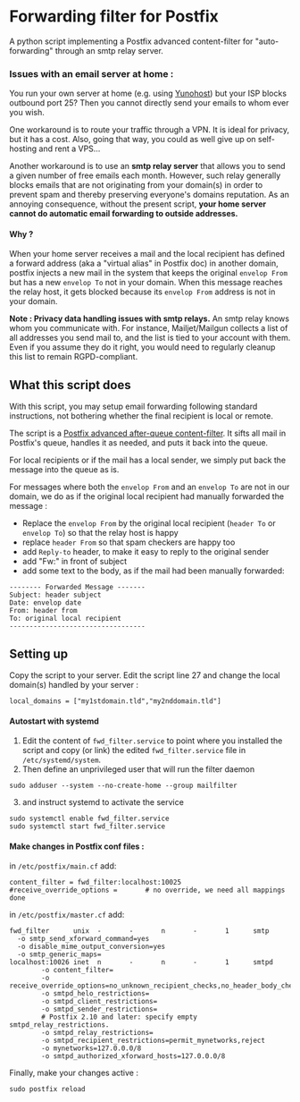# Forwarding filter for Postfix
A python script implementing a Postfix advanced content-filter for "auto-forwarding" through an smtp relay server.

### Issues with an email server at home :
 You run your own server at home (e.g. using [Yunohost](https://yunohost.org/#/index_en)) but your ISP blocks outbound port 25?
Then you cannot directly send your emails to whom ever you wish.
    
 One workaround is to route your traffic through a VPN. It is ideal for privacy, but it has a cost. Also, going that way, you could as well give up on self-hosting and rent a VPS… 

Another workaround is to use an **smtp relay server** that allows you to send a given number of free emails each month. However, such relay generally blocks emails that are not originating from your domain(s) in order to prevent spam and thereby preserving everyone's domains reputation. As an annoying consequence, without the present script, **your home server cannot do automatic email forwarding to outside addresses.**
 
#### Why ? 
When your home server receives a mail and the local recipient  has defined a forward address (aka a "virtual alias" in Postfix doc) in another domain, postfix injects a new mail in the system that keeps the original `envelop From` but has a new `envelop To` not in your domain. When this message reaches the relay host, it gets blocked because its `envelop From` address is not in your domain. 
    
**Note : Privacy data handling issues with smtp relays.** An smtp relay knows whom you communicate with. For instance, Mailjet/Mailgun collects a list of all addresses you send mail to, and the list is tied to your account with them. Even if you assume they do it right, you would need to regularly cleanup this list to remain RGPD-compliant.
 
## What this script does
With this script, you may setup email forwarding following standard instructions, not bothering whether the final recipient is local or remote.

The script is a [Postfix advanced after-queue content-filter](http://www.postfix.org/FILTER_README.html#advanced_filter).  It sifts all mail in Postfix's queue, handles it as needed, and puts it back into the queue. 

For local recipients or if the mail has a local sender, we simply put back the message into the queue as is. 

For messages where both the `envelop From` and an `envelop To` are not in our domain, we do as if the original local recipient had manually forwarded the message : 

 - Replace the `envelop From` by the original local recipient (`header To` or `envelop To`) so that the relay host is happy
 - replace `header From` so that spam checkers are happy too
 - add `Reply-to` header, to make it easy to reply to the original sender
 - add "Fw:" in front of subject
 - add some text to the body, as if the mail had been manually forwarded:

```
-------- Forwarded Message -------
Subject: header subject
Date: envelop date
From: header from
To: original local recipient
----------------------------------
```

## Setting up

Copy the script to your server. Edit the script line 27 and change the local domain(s) handled by your server :

```
local_domains = ["my1stdomain.tld","my2nddomain.tld"]
```

#### Autostart with systemd

1. Edit the content of `fwd_filter.service` to point where you installed the script and copy (or link) the edited `fwd_filter.service` file in `/etc/systemd/system`. 
2. Then define an unprivileged user that will run the filter daemon
```
sudo adduser --system --no-create-home --group mailfilter
```
3.  and instruct systemd to activate the service
```
sudo systemctl enable fwd_filter.service
sudo systemctl start fwd_filter.service
```

#### Make changes in Postfix conf files :
in `/etc/postfix/main.cf` add: 
```
content_filter = fwd_filter:localhost:10025
#receive_override_options =       # no override, we need all mappings done
```
in `/etc/postfix/master.cf` add: 
```
fwd_filter      unix  -       -       n       -       1      smtp
  -o smtp_send_xforward_command=yes
  -o disable_mime_output_conversion=yes
  -o smtp_generic_maps=
localhost:10026 inet  n       -       n       -       1      smtpd
        -o content_filter= 
        -o receive_override_options=no_unknown_recipient_checks,no_header_body_checks,no_milters,no_address_mappings
        -o smtpd_helo_restrictions=
        -o smtpd_client_restrictions=
        -o smtpd_sender_restrictions=
        # Postfix 2.10 and later: specify empty smtpd_relay_restrictions.
        -o smtpd_relay_restrictions=
        -o smtpd_recipient_restrictions=permit_mynetworks,reject
        -o mynetworks=127.0.0.0/8
        -o smtpd_authorized_xforward_hosts=127.0.0.0/8
```

Finally, make your changes active :
```
sudo postfix reload
```
